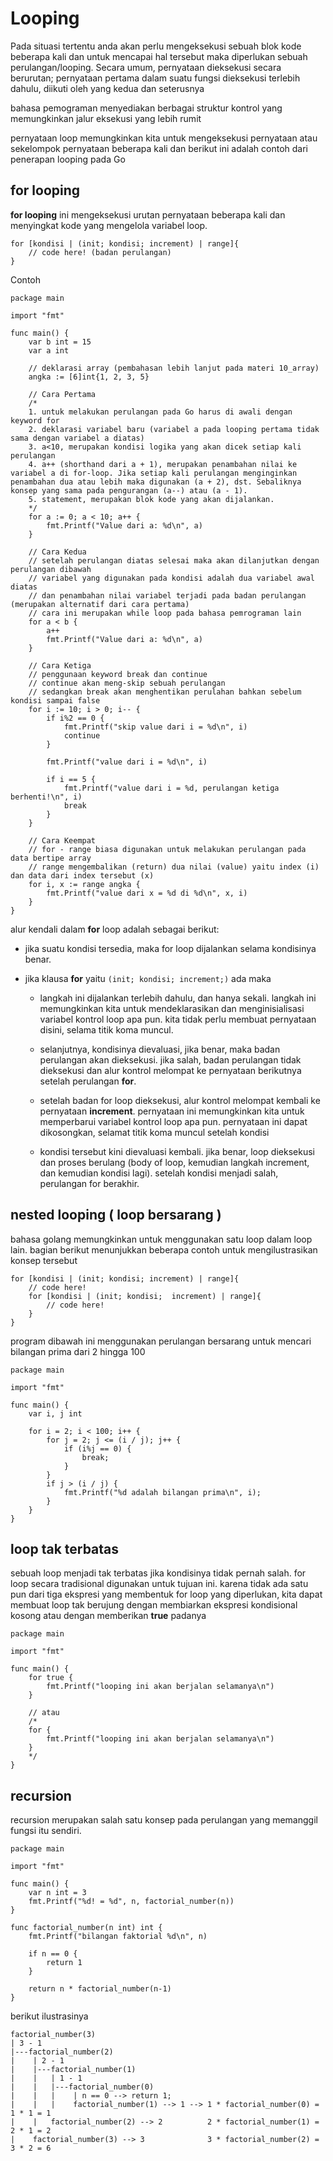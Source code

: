 # Looping

Pada situasi tertentu anda akan perlu mengeksekusi sebuah blok kode beberapa kali dan untuk mencapai hal tersebut maka diperlukan sebuah perulangan/looping. Secara umum, pernyataan dieksekusi secara berurutan; pernyataan pertama dalam suatu fungsi dieksekusi terlebih dahulu, diikuti oleh yang kedua dan seterusnya

bahasa pemograman menyediakan berbagai struktur kontrol yang memungkinkan jalur eksekusi yang lebih rumit

pernyataan loop memungkinkan kita untuk mengeksekusi pernyataan atau sekelompok pernyataan beberapa kali dan berikut ini adalah contoh dari penerapan looping pada Go

## for looping

**for looping** ini mengeksekusi urutan pernyataan beberapa kali dan menyingkat kode yang mengelola variabel loop.

```
for [kondisi | (init; kondisi; increment) | range]{
    // code here! (badan perulangan)
}
```

Contoh

```golang
package main

import "fmt"

func main() {
    var b int = 15
    var a int

    // deklarasi array (pembahasan lebih lanjut pada materi 10_array)
    angka := [6]int{1, 2, 3, 5}

    // Cara Pertama
    /*
    1. untuk melakukan perulangan pada Go harus di awali dengan keyword for
    2. deklarasi variabel baru (variabel a pada looping pertama tidak sama dengan variabel a diatas)
    3. a<10, merupakan kondisi logika yang akan dicek setiap kali perulangan
    4. a++ (shorthand dari a + 1), merupakan penambahan nilai ke variabel a di for-loop. Jika setiap kali perulangan menginginkan penambahan dua atau lebih maka digunakan (a + 2), dst. Sebaliknya konsep yang sama pada pengurangan (a--) atau (a - 1).
    5. statement, merupakan blok kode yang akan dijalankan.
    */
    for a := 0; a < 10; a++ {
        fmt.Printf("Value dari a: %d\n", a)
    }

    // Cara Kedua
    // setelah perulangan diatas selesai maka akan dilanjutkan dengan perulangan dibawah
    // variabel yang digunakan pada kondisi adalah dua variabel awal diatas
    // dan penambahan nilai variabel terjadi pada badan perulangan (merupakan alternatif dari cara pertama)
    // cara ini merupakan while loop pada bahasa pemrograman lain
    for a < b {
        a++
        fmt.Printf("Value dari a: %d\n", a)
    }

    // Cara Ketiga
    // penggunaan keyword break dan continue
    // continue akan meng-skip sebuah perulangan
    // sedangkan break akan menghentikan perulahan bahkan sebelum kondisi sampai false
    for i := 10; i > 0; i-- {
        if i%2 == 0 {
            fmt.Printf("skip value dari i = %d\n", i)
            continue
        }

        fmt.Printf("value dari i = %d\n", i)

        if i == 5 {
            fmt.Printf("value dari i = %d, perulangan ketiga berhenti!\n", i)
            break
        }
    }

    // Cara Keempat
    // for - range biasa digunakan untuk melakukan perulangan pada data bertipe array
    // range mengembalikan (return) dua nilai (value) yaitu index (i) dan data dari index tersebut (x)
    for i, x := range angka {
        fmt.Printf("value dari x = %d di %d\n", x, i)
    }
}
```

alur kendali dalam **for** loop adalah sebagai berikut:

- jika suatu kondisi tersedia, maka for loop dijalankan selama kondisinya benar.

- jika klausa **for** yaitu `(init; kondisi; increment;)` ada maka

  - langkah ini dijalankan terlebih dahulu, dan hanya sekali. langkah ini memungkinkan kita untuk mendeklarasikan dan menginisialisasi variabel kontrol loop apa pun. kita tidak perlu membuat pernyataan disini, selama titik koma muncul.

  - selanjutnya, kondisinya dievaluasi, jika benar, maka badan perulangan akan dieksekusi. jika salah, badan perulangan tidak dieksekusi dan alur kontrol melompat ke pernyataan berikutnya setelah perulangan **for**.

  - setelah badan for loop dieksekusi, alur kontrol melompat kembali ke pernyataan **increment**. pernyataan ini memungkinkan kita untuk memperbarui variabel kontrol loop apa pun. pernyataan ini dapat dikosongkan, selamat titik koma muncul setelah kondisi

  - kondisi tersebut kini dievaluasi kembali. jika benar, loop dieksekusi dan proses berulang (body of loop, kemudian langkah increment, dan kemudian kondisi lagi). setelah kondisi menjadi salah, perulangan for berakhir.

## nested looping ( loop bersarang )

bahasa golang memungkinkan untuk menggunakan satu loop dalam loop lain. bagian berikut menunjukkan beberapa contoh untuk mengilustrasikan konsep tersebut

```
for [kondisi | (init; kondisi; increment) | range]{
    // code here!
    for [kondisi | (init; kondisi;  increment) | range]{
        // code here!
    }
}
```

program dibawah ini menggunakan perulangan bersarang untuk mencari bilangan prima dari 2 hingga 100

```golang
package main

import "fmt"

func main() {
    var i, j int

    for i = 2; i < 100; i++ {
        for j = 2; j <= (i / j); j++ {
            if (i%j == 0) {
                break;
            }
        }
        if j > (i / j) {
            fmt.Printf("%d adalah bilangan prima\n", i);
        }
    }
}
```

## loop tak terbatas

sebuah loop menjadi tak terbatas jika kondisinya tidak pernah salah. for loop secara tradisional digunakan untuk tujuan ini. karena tidak ada satu pun dari tiga ekspresi yang membentuk for loop yang diperlukan, kita dapat membuat loop tak berujung dengan membiarkan ekspresi kondisional kosong atau dengan memberikan **true** padanya

```golang
package main

import "fmt"

func main() {
    for true {
        fmt.Printf("looping ini akan berjalan selamanya\n")
    }

    // atau
    /*
    for {
        fmt.Printf("looping ini akan berjalan selamanya\n")
    }
    */
}
```

## recursion

recursion merupakan salah satu konsep pada perulangan yang memanggil fungsi itu sendiri.

```golang
package main

import "fmt"

func main() {
    var n int = 3
    fmt.Printf("%d! = %d", n, factorial_number(n))
}

func factorial_number(n int) int {
    fmt.Printf("bilangan faktorial %d\n", n)

    if n == 0 {
        return 1
    }

    return n * factorial_number(n-1)
}
```

berikut ilustrasinya

```
factorial_number(3)
| 3 - 1
|---factorial_number(2)
|    | 2 - 1
|    |---factorial_number(1)
|    |   | 1 - 1
|    |   |---factorial_number(0)
|    |   |    | n == 0 --> return 1;
|    |   |    factorial_number(1) --> 1 --> 1 * factorial_number(0) = 1 * 1 = 1
|    |   factorial_number(2) --> 2          2 * factorial_number(1) = 2 * 1 = 2
|    factorial_number(3) --> 3              3 * factorial_number(2) = 3 * 2 = 6
```

